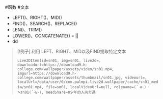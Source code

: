 #函数 #文本 

- LEFT()、RIGHT()、MID()
- FIND()、SEARCH()、REPLACE()
- LEN()、TRIM()
- LOWER()、CONCATENATE() = ||
- dd

> [!例子]
> 利用 LEFT、RIGHT、MID以及FIND提取特定文本
> 
> `Live2DItem(id=sn01, img=sn01, live2d=, downloadurl=https://download9.h-college.com/wallpaper/assets/video/sn01.mp4, imgurl=https://download9.h-college.com/wallpaper/assets/thumbnail/sn01.jpg, videourl=, localUrl=/data/user/0/com.palmpi.live2d.wallpaper/cache/sn01_media/sn01.mp4, file=sn01, localVideoUrl=null, rolename=(´･ω･)` ->`sn01(´･ω･), needShare=0少年的人间奇遇`

